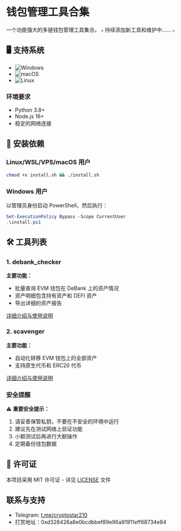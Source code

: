 
# 钱包管理工具合集

一个功能强大的多链钱包管理工具集合。﹤持续添加新工具和维护中......﹥

## 🖥️ **支持系统**

- ![Windows](https://img.shields.io/badge/-Windows-0078D6?logo=windows&logoColor=white)
- ![macOS](https://img.shields.io/badge/-macOS-000000?logo=apple&logoColor=white)
- ![Linux](https://img.shields.io/badge/-Linux-FCC624?logo=linux&logoColor=black)


### 环境要求

- Python 3.8+
- Node.js 16+
- 稳定的网络连接

## 🚀 安装依赖

### Linux/WSL/VPS/macOS 用户

```bash
chmod +x install.sh && ./install.sh
```

### Windows 用户

以管理员身份启动 PowerShell，然后执行：

```powershell
Set-ExecutionPolicy Bypass -Scope CurrentUser
.\install.ps1
```

## 🛠️ 工具列表

### 1. debank_checker

  **主要功能：**
  - 批量查询 EVM 钱包在 DeBank 上的资产情况
  - 资产明细包含持有资产和 DEFI 资产
  - 导出详细的资产报告
  
  [详细介绍与使用说明](./debank_checker/README.md)

### 2. scavenger

**主要功能：**
- 自动化转移 EVM 钱包上的全部资产
- 支持原生代币和 ERC20 代币

[详细介绍与使用说明](./scavenger/README.md)


### 安全提醒

⚠️ **重要安全提示：**

1. 请妥善保管私钥，不要在不安全的环境中运行
2. 建议先在测试网络上验证功能
3. 小额测试后再进行大额操作
4. 定期备份钱包数据

## 📄 许可证

本项目采用 MIT 许可证 - 详见 [LICENSE](LICENSE) 文件

## 联系与支持
- Telegram: [t.me/cryptostar210](https://t.me/cryptostar210)
- 打赏地址：0xd328426a8e0bcdbbef89e96a91911eff68734e84